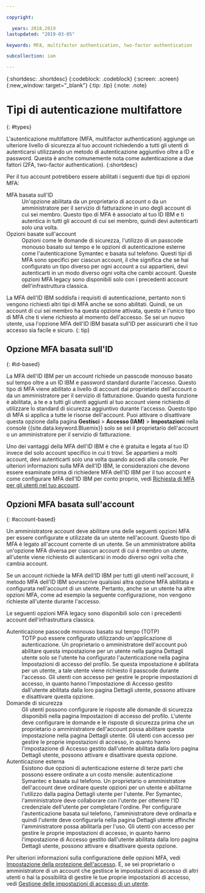 ```yaml
---

copyright:

  years: 2018,2019
lastupdated: "2019-03-05"

keywords: MFA, multifactor authentication, two-factor authentication

subcollection: iam

---
```


{:shortdesc: .shortdesc}
{:codeblock: .codeblock}
{:screen: .screen}
{:new_window: target="_blank"}
{:tip: .tip}
{:note: .note}

# Tipi di autenticazione multifattore
{: #types}

L'autenticazione multifattore (MFA, multifactor authentication) aggiunge un ulteriore livello di sicurezza al tuo account richiedendo a tutti gli utenti di autenticarsi utilizzando un metodo di autenticazione aggiuntivo oltre a ID e password. Questa è anche comunemente nota come autenticazione a due fattori (2FA, two-factor authentication).
{:shortdesc}

Per il tuo account potrebbero essere abilitati i seguenti due tipi di opzioni MFA:

<dl>
<dt>MFA basata sull'ID</dt>
<dd>Un'opzione abilitata da un proprietario di account o da un amministratore per il servizio di fatturazione in uno degli account di cui sei membro. Questo tipo di MFA è associato al tuo ID IBM e ti autentica in tutti gli account di cui sei membro, quindi devi autenticarti solo una volta.</dd>
<dt>Opzioni basate sull'account</dt>
<dd>Opzioni come le domande di sicurezza, l'utilizzo di un passcode monouso basato sul tempo e le opzioni di autenticazione esterne come l'autenticazione Symantec e basata sul telefono. Questi tipi di MFA sono specifici per ciascun account, il che significa che se hai configurato un tipo diverso per ogni account a cui appartieni, devi autenticarti in un modo diverso ogni volta che cambi account. Queste opzioni MFA legacy sono disponibili solo con i precedenti account dell'infrastruttura classica.</dd>
</dl>

La MFA dell'ID IBM soddisfa i requisiti di autenticazione, pertanto non ti vengono richiesti altri tipi di MFA anche se sono abilitati. Quindi, se un account di cui sei membro ha questa opzione attivata, questo è l'unico tipo di MFA che ti viene richiesto al momento dell'accesso. Se sei un nuovo utente, usa l'opzione MFA dell'ID IBM basata sull'ID per assicurarti che il tuo accesso sia facile e sicuro.
{: tip}

## Opzione MFA basata sull'ID
{: #id-based}

La MFA dell'ID IBM per un account richiede un passcode monouso basato sul tempo oltre a un ID IBM e password standard durante l'accesso. Questo tipo di MFA viene abilitato a livello di account dal proprietario dell'account o da un amministratore per il servizio di fatturazione. Quando questa funzione è abilitata, a te e a tutti gli utenti aggiunti al tuo account viene richiesto di utilizzare lo standard di sicurezza aggiuntivo durante l'accesso. Questo tipo di MFA si applica a tutte le risorse dell'account. Puoi attivare o disattivare questa opzione dalla pagina **Gestisci** > **Accesso (IAM)** > **Impostazioni** nella console {{site.data.keyword.Bluemix}} solo se sei il proprietario dell'account o un amministratore per il servizio di fatturazione.

Uno dei vantaggi della MFA dell'ID IBM è che è gratuita e legata al tuo ID invece del solo account specifico in cui ti trovi. Se appartieni a molti account, devi autenticarti solo una volta quando accedi alla console. Per ulteriori informazioni sulla MFA dell'ID IBM, le considerazioni che devono essere esaminate prima di richiedere MFA dell'ID IBM per il tuo account e come configurare MFA dell'ID IBM per conto proprio, vedi [Richiesta di MFA per gli utenti nel tuo account](/docs/iam?topic=iam-enablemfa#enablemfa).

## Opzioni MFA basata sull'account
{: #account-based}

Un amministratore account deve abilitare una delle seguenti opzioni MFA per essere configurate e utilizzate da un utente nell'account. Questo tipo di MFA è legato all'account corrente di un utente. Se un amministratore abilita un'opzione MFA diversa per ciascun account di cui è membro un utente, all'utente viene richiesto di autenticarsi in modo diverso ogni volta che cambia account.

Se un account richiede la MFA dell'ID IBM per tutti gli utenti nell'account, il metodo MFA dell'ID IBM sovrascrive qualsiasi altra opzione MFA abilitata e configurata nell'account di un utente. Pertanto, anche se un utente ha altre opzioni MFA, come ad esempio la seguente configurazione, non vengono richieste all'utente durante l'accesso.

Le seguenti opzioni MFA legacy sono disponibili solo con i precedenti account dell'infrastruttura classica.

<dl>
<dt>Autenticazione passcode monouso basato sul tempo (TOTP)</dt>
<dd>TOTP può essere configurato utilizzando un'applicazione di autenticazione. Un proprietario o amministratore dell'account può abilitare questa impostazione per un utente nella pagina Dettagli utente solo se l'utente ha configurato l'autenticazione nella pagina Impostazioni di accesso del profilo. Se questa impostazione è abilitata per un utente, a tale utente viene richiesto il passcode durante l'accesso. Gli utenti con accesso per gestire le proprie impostazioni di accesso, in quanto hanno l'impostazione di Accesso gestito dall'utente abilitata dalla loro pagina Dettagli utente, possono attivare e disattivare questa opzione.</dd>
<dt>Domande di sicurezza</dt>
<dd>Gli utenti possono configurare le risposte alle domande di sicurezza disponibili nella pagina Impostazioni di accesso del profilo. L'utente deve configurare le domande e le risposte di sicurezza prima che un proprietario o amministratore dell'account possa abilitare questa impostazione nella pagina Dettagli utente. Gli utenti con accesso per gestire le proprie impostazioni di accesso, in quanto hanno l'impostazione di Accesso gestito dall'utente abilitata dalla loro pagina Dettagli utente, possono attivare e disattivare questa opzione. </dd>
<dt>Autenticazione esterna</dt>
<dd>Esistono due opzioni di autenticazione esterne di terze parti che possono essere ordinate a un costo mensile: autenticazione Symantec e basata sul telefono. Un proprietario o amministratore dell'account deve ordinare queste opzioni per un utente e abilitarne l'utilizzo dalla pagina Dettagli utente per l'utente. Per Symantec, l'amministratore deve collaborare con l'utente per ottenere l'ID credenziale dell'utente per completare l'ordine. Per configurare l'autenticazione basata sul telefono, l'amministratore deve ordinarla e quindi l'utente deve configurarla nella pagina Dettagli utente affinché l'amministratore possa abilitarla per l'uso. Gli utenti con accesso per gestire le proprie impostazioni di accesso, in quanto hanno l'impostazione di Accesso gestito dall'utente abilitata dalla loro pagina Dettagli utente, possono attivare e disattivare questa opzione.</dd>
</dl>

Per ulteriori informazioni sulla configurazione delle opzioni MFA, vedi [Impostazione della protezione dell'accesso](/docs/account?topic=account-login-settings#login-settings). E, se sei proprietario o amministratore di un account che gestisce le impostazioni di accesso di altri utenti o hai la possibilità di gestire le tue proprie impostazioni di accesso, vedi [Gestione delle impostazioni di accesso di un utente](/docs/iam?topic=iam-loginsettings#loginsettings).
